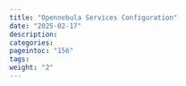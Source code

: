 ```yaml
---
title: "Opennebula Services Configuration"
date: "2025-02-17"
description:
categories:
pageintoc: "156"
tags:
weight: "2"
---
```


<a id="deployment-references"></a>

<!--# OpenNebula Services -->




































































